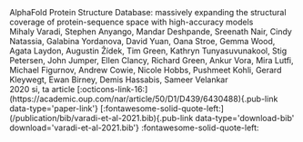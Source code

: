 <publication>
  <pub-title>AlphaFold Protein Structure Database: massively expanding the structural coverage of protein-sequence space with high-accuracy models</pub-title><br/>
  <pub-authors>Mihaly Varadi, Stephen Anyango, Mandar Deshpande, Sreenath Nair, Cindy Natassia, Galabina Yordanova, David Yuan, Oana Stroe, Gemma Wood, Agata Laydon, Augustin Žídek, Tim Green, Kathryn Tunyasuvunakool, Stig Petersen, John Jumper, Ellen Clancy, Richard Green, Ankur Vora, Mira Lutfi, Michael Figurnov, Andrew Cowie, Nicole Hobbs, Pushmeet Kohli, Gerard Kleywegt, Ewan Birney, Demis Hassabis, Sameer Velankar</pub-authors><br/>
  <pub-year>2020</pub-year>
  <lang>si, ta</lang> 
  <entry-type>article</entry-type>
  [:octicons-link-16:](https://academic.oup.com/nar/article/50/D1/D439/6430488){.pub-link data-type='paper-link'}
  [:fontawesome-solid-quote-left:](/publication/bib/varadi-et-al-2021.bib){.pub-link data-type='download-bib' download='varadi-et-al-2021.bib'}
  <bibtex-copy title='Copy to clipboard' data-clipboard-text='@article{10.1093/nar/gkab1061,
    author = {Varadi, Mihaly and Anyango, Stephen and Deshpande, Mandar and Nair, Sreenath and Natassia, Cindy and Yordanova, Galabina and Yuan, David and Stroe, Oana and Wood, Gemma and Laydon, Agata and Žídek, Augustin and Green, Tim and Tunyasuvunakool, Kathryn and Petersen, Stig and Jumper, John and Clancy, Ellen and Green, Richard and Vora, Ankur and Lutfi, Mira and Figurnov, Michael and Cowie, Andrew and Hobbs, Nicole and Kohli, Pushmeet and Kleywegt, Gerard and Birney, Ewan and Hassabis, Demis and Velankar, Sameer},
    title = "{AlphaFold Protein Structure Database: massively expanding the structural coverage of protein-sequence space with high-accuracy models}",
    journal = {Nucleic Acids Research},
    volume = {50},
    number = {D1},
    pages = {D439-D444},
    year = {2021},
    month = {11},
    abstract = "{The AlphaFold Protein Structure Database (AlphaFold DB, https://alphafold.ebi.ac.uk) is an openly accessible, extensive database of high-accuracy protein-structure predictions. Powered by AlphaFold v2.0 of DeepMind, it has enabled an unprecedented expansion of the structural coverage of the known protein-sequence space. AlphaFold DB provides programmatic access to and interactive visualization of predicted atomic coordinates, per-residue and pairwise model-confidence estimates and predicted aligned errors. The initial release of AlphaFold DB contains over 360,000 predicted structures across 21 model-organism proteomes, which will soon be expanded to cover most of the (over 100 million) representative sequences from the UniRef90 data set.The AlphaFold Protein Structure Database (AlphaFold DB, https://alphafold.ebi.ac.uk) is an extensive, public database of highly accurate protein structure models. The models are the products of AlphaFold2, an Artificial Intelligence algorithm developed by DeepMind. AlphaFold enabled scientists to investigate an unprecedented number of protein structures. The database we describe here provides access to these predicted models and information on their accuracy. The first version of AlphaFold DB contains over 360,000 models of 21 biologically essential species.}",
    issn = {0305-1048},
    doi = {10.1093/nar/gkab1061},
    url = {https://doi.org/10.1093/nar/gkab1061},
    eprint = {https://academic.oup.com/nar/article-pdf/50/D1/D439/43502749/gkab1061.pdf}}'>:fontawesome-solid-quote-left:</bibtex-copy>
</publication>